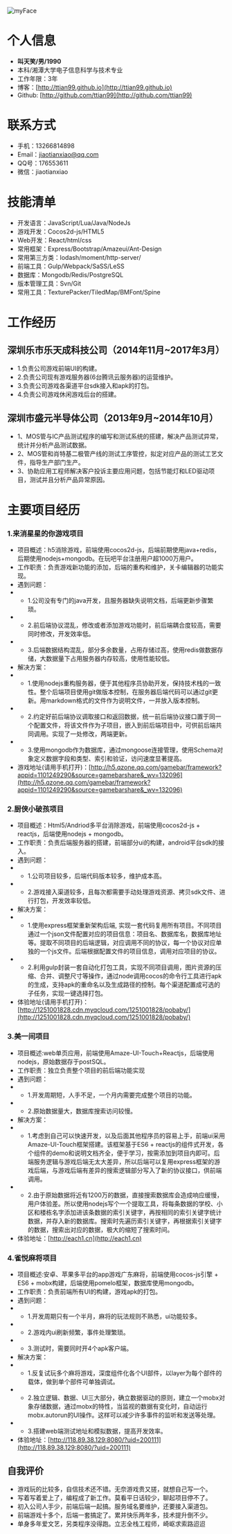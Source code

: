 ![myFace](http://wx.qlogo.cn/mmopen/5haWbNzBOanvMLzNcFgaYHPib2PjGpKmA9oHTccFjJiaTyCzevAicicknickPODYZLUXo3CFBwaLoCpzP3lR8tRuQIBBcsaJr2sDU/0/)
# 个人信息

 - **叫天笑/男/1990** 
 - 本科/湘潭大学电子信息科学与技术专业 
 - 工作年限：3年
 - 博客：[http://ttian99.github.io](http://ttian99.github.io)
 - Github: [http://github.com/ttian99](http://github.com/ttian99)

# 联系方式
- 手机：13266814898
- Email：jiaotianxiao@qq.com
- QQ号：176553611
- 微信：jiaotianxiao

# 技能清单
- 开发语言：JavaScript/Lua/Java/NodeJs
- 游戏开发：Cocos2d-js/HTML5
- Web开发：React/html/css
- 常用框架：Express/Bootstrap/Amazeui/Ant-Design
- 常用第三方类：lodash/moment/http-server/
- 前端工具：Gulp/Webpack/SaSS/LeSS
- 数据库：Mongodb/Redis/PostgreSQL
- 版本管理工具：Svn/Git
- 常用工具：TexturePacker/TiledMap/BMFont/Spine

# 工作经历

## 深圳乐市乐天成科技公司（2014年11月~2017年3月）
- 1.负责公司游戏前端UI的构建。
- 2.负责公司现有游戏服务器(6台腾讯云服务器)的运营维护。
- 3.负责公司游戏各渠道平台sdk接入和apk的打包。
- 4.负责公司游戏休闲游戏后台的搭建。

## 深圳市盛元半导体公司（2013年9月~2014年10月）
- 1、MOS管与IC产品测试程序的编写和测试系统的搭建，解决产品测试异常，统计并分析产品测试数据。
- 2、MOS管和肖特基二极管产线的测试工序管控，拟定对应产品的测试工艺文件，指导生产部门生产。
- 3、协助应用工程师解决客户投诉主要应用问题，包括节能灯和LED驱动项目，测试并且分析产品异常原因。

# 主要项目经历

### 1.来消星星的你游戏项目 
- 项目概述：h5消除游戏，前端使用cocos2d-js，后端前期使用java+redis，后期使用nodejs+mongodb。在玩吧平台注册用户超1000万用户。
- 工作职责：负责游戏新功能的添加，后端的重构和维护，关卡编辑器的功能实现。
- 遇到问题：
- - 1.公司没有专门的java开发，且服务器缺失说明文档，后端更新步骤繁琐。
- - 2.前后端协议混乱，修改或者添加游戏功能时，前后端耦合度较高，需要同时修改，开发效率低。
- - 3.后端数据结构混乱，部分多余数量，占用存储过高，使用redis做数据存储，大数据量下占用服务器内存较高，使用性能较低。
- 解决方案：
- - 1.使用nodejs重构服务器，便于其他程序员协助开发，保持技术栈的一致性。整个后端项目使用git做版本控制，在服务器后端代码可以通过git更新。用markdown格式的文件作为说明文件，一并放入版本控制。
- - 2.约定好前后端协议调取接口和返回数据，统一前后端协议接口置于同一个配置文件，将该文件作为子项目，嵌入到前后端项目中，可供前后端共同调用。实现了一处修改，两端更新。
- - 3.使用mongodb作为数据库，通过mongoose连接管理，使用Schema对象定义数据字段和类型、索引和验证，访问速度显著提高。
- 游戏地址(请用手机打开)：[http://h5.qzone.qq.com/gamebar/framework?appid=1101249290&source=gamebarshare&_wv=132096](http://h5.qzone.qq.com/gamebar/framework?appid=1101249290&source=gamebarshare&_wv=132096)

### 2.厨侠小破孩项目
- 项目概述：Html5/Andriod多平台消除游戏，前端使用cocos2d-js + reactjs，后端使用nodejs + mongodb。
- 工作职责：负责后端服务器的搭建，前端部分ui的构建，android平台sdk的接入。
- 遇到问题：
- - 1.公司项目较多，后端代码版本较多，维护成本高。
- - 2.游戏接入渠道较多，且每次都需要手动处理游戏资源、拷贝sdk文件、进行打包，开发效率较低。
- 解决方案：
- - 1.使用express框架重新架构后端, 实现一套代码复用所有项目。不同项目通过一个json文件配置对应的项目信息：项目名、数据库名，数据库地址等。提取不同项目的后端逻辑，对应调用不同的协议，每一个协议对应单独的一个js文件。后端根据配置文件的项目信息，调用对应项目的协议。
- - 2.利用gulp封装一套自动化打包工具，实现不同项目调用，图片资源的压缩、合并、调整尺寸等操作，通过node调用cocos的命令行工具进行apk的生成，支持apk的重命名以及生成路径的控制。每个渠道配置成可选的子任务，实现一键选择打包。
- 体验地址(请用手机打开)：[http://1251001828.cdn.myqcloud.com/1251001828/pobaby/](http://1251001828.cdn.myqcloud.com/1251001828/pobaby/)

### 3.美一间项目
- 项目概述:web单页应用，前端使用Amaze-UI-Touch+Reactjs，后端使用nodejs，原始数据存于postSQL。
- 工作职责：独立负责整个项目的前后端功能实现
- 遇到问题：
- - 1.开发周期短，人手不足，一个月内需要完成整个项目的功能。
- - 2.原始数据量大，数据库搜索访问较慢。
- 解决方案：
- - 1.考虑到自己可以快速开发，以及后面其他程序员的容易上手，前端ui采用Amaze-UI-Touch框架搭建。该框架基于ES6 + reactjs的组件式开发，各个组件的demo和说明文档齐全，便于学习，按需添加到项目内即可。后端服务逻辑与游戏后端无太大差异，所以后端可以复用express框架的游戏后端，与游戏后端有差异的搜索逻辑部分写入了新的协议接口，供前端调用。
- - 2.由于原始数据将近有1200万的数据，直接搜索数据库会造成响应缓慢，用户体验差。所以使用nodejs写个一个提取工具，将每条数据的学校、小区和楼栋名字添加进该条数据的索引关键字，再按相同的索引关键字统计数据，并存入新的数据库。搜索时先遍历索引关键字，再根据索引关键字的数据，搜索出对应的数据，极大的缩短了搜索时间。
- 体验地址：[http://each1.cn](http://each1.cn)

### 4.雀悦麻将项目
- 项目概述:安卓、苹果多平台的app游戏广东麻将，前端使用cocos-js引擎 + ES6 + mobx构建，后端使用pomelo框架，数据库使用mongodb。
- 工作职责：负责前端所有UI的构建，游戏apk的打包。
- 遇到问题：
- - 1.开发周期只有一个半月，麻将的玩法规则不熟悉，ui功能较多。
- - 2.游戏内ui刷新频繁，事件处理繁琐。
- - 3.测试时，需要同时开4个apk客户端。
- 解决方案：
- - 1.反复试玩多个麻将游戏，深度组件化各个UI部件，以layer为每个部件的载体，做到单个部件可单独调试。
- - 2.独立逻辑、数据、UI三大部分，确立数据驱动的原则，建立一个mobx对象存储数据，通过mobx的特性，当监视的数据有变化时，自动运行mobx.autorun的UI操作。这样可以减少许多事件的监听和发送等处理。
- - 3.搭建web端测试地址和模拟数据，提高开发效率。
- 体验地址：[http://118.89.38.129:8080/?uid=200111](http://118.89.38.129:8080/?uid=200111)

## 自我评价
  - 游戏玩的比较多，自信技术还不错。无奈游戏贵又搓，就想自己写一个。
  - 写着写着爱上了，编程成了新工作。莫看平日话较少，聊起项目停不了。
  - 初入公司人手少，前端后端一起搞。服务域名要维护，还要接入渠道包。
  - 前端游戏十多个，后端一套搞定了。累并快乐两年多，技术提升倒不少。
  - 单身多年爱文艺，另类程序没得跑。立志全栈工程师，崎岖求索路迢迢
